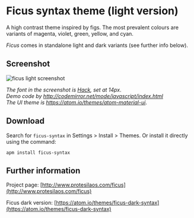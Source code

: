 # Ficus syntax theme (light version)

A high contrast theme inspired by figs. The most prevalent colours are variants of magenta, violet, green, yellow, and cyan.

*Ficus* comes in standalone light and dark variants (see further info below).

## Screenshot

![ficus light screenshot](https://raw.githubusercontent.com/protesilaos/prot16/master/ficus/img/ficus_light_sample.png)

*The font in the screenshot is [Hack](https://github.com/chrissimpkins/Hack), set at 14px*.  
*Demo code by http://codemirror.net/mode/javascript/index.html*  
*The UI theme is https://atom.io/themes/atom-material-ui*.

## Download

Search for `ficus-syntax` in Settings > Install > Themes. Or install it directly using the command:

```shell
apm install ficus-syntax
```

## Further information

Project page: [http://www.protesilaos.com/ficus](http://www.protesilaos.com/ficus)

Ficus dark version: [https://atom.io/themes/ficus-dark-syntax](https://atom.io/themes/ficus-dark-syntax)
